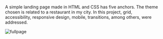 A simple landing page made in HTML and CSS has five anchors. The theme chosen is related to a restaurant in my city. In this project, grid, accessibility, responsive design, mobile, transitions, among others, were addressed.

![fullpage](https://user-images.githubusercontent.com/48998618/221754316-7b1dbd50-d0ea-4eda-bd98-4e96f17178be.png)
